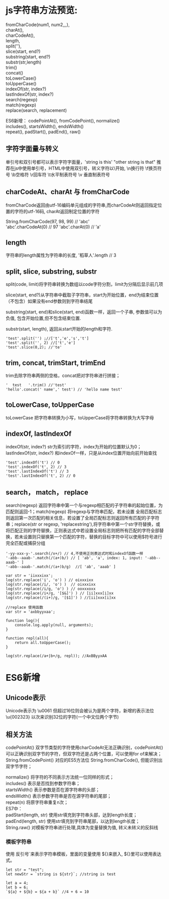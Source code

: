 # js字符串方法预览:  
fromCharCode(num1, num2,,,),    
charAt(),    
charCodeAt(),   
length,     
split(''),  
slice(start, end?)      
substring(start, end?)  
substr(str,length)    
trim()  
concat()    
toLowerCase()   
toUpperCase()   
indexOf(str, index?)    
lastIndexOf(str, index?)    
search(regexp)      
match(regexp)   
replace(search, replacement)    

ES6新增： 
codePointAt(), fromCodePoint(), normalize()    
includes(), startsWidth(), endsWidth()    
repeat(), padStart(), padEnd(), raw()
<!--more  -->

## 字符字面量与转义
单引号和双引号都可以表示字符字面量，'string is this' "other string is that" 推荐在js中使用单引号，HTML中使用双引号，转义字符以\开始, \n换行符  \f换页符号  \b空格符  \r回车符  \t水平制表符号   \v 垂直制表符号

## charCodeAt、charAt 与 fromCharCode 
fromCharCode返回由utf-16编码单元组成的字符串,而charCodeAt则返回指定位置的字符的utf-16码, charAt返回制定位置的字符

String.fromCharCode(97, 98, 99) // 'abc'        
'abc'.charCodeAt(0) // 97
'abc'.charAt(0) // 'a'

## length
字符串的length属性为字符串的长度, '稻草人'.length // 3

## split, slice, substring, substr
split(code, limit)将字符串转换为数组以code字符分割，limit为分隔后显示前几项

slice(start, end?)从字符串中截取子字符串，start为开始位置，end为结束位置（不包含）如果没有end参数则到字符串结尾

substring(start, end)和slice(start, end)函数一样，返回一个子串, 参数值可以为负值, 包含开始位置,但不包含结束位置.

substr(start, length), 返回从start开始的length和字符.
```
'test'.split('') ;//['t','e','s','t']
'test'.split('', 2) //['t','e']
'test'.slice(0,2); //'te'
```
## trim, concat, trimStart, trimEnd
trim去除字符串两侧的空格，concat把对字符串进行拼接；
```
'  test   '.trim() //'test'
'hello'.concat(' name',' test') // 'hello name test'
```
## toLowerCase, toUpperCase
toLowerCase 把字符串转换为小写，toUpperCase将字符串转换为大写字母

## indexOf, lastIndexOf
indexOf(str, index?) str为索引的字符，index为开始的位置默认为0；
lastIndexOf(str, index?) 和indexOf一样，只是从index位置开始向前开始查找
```
'test'.indexOf('t') // 0
'test'.indexOf('t', 2) // 3
'test'.lastIndexOf('t') // 3
'test'.lastIndexOf('t', 2) // 0
```

## search， match， replace
search(regexp) 返回字符串中第一个与regexp相匹配的子字符串的起始位置，为匹配则返回-1；match(regexp) 将regexp与字符串匹配，若未设置 全局匹配标志则返回第一次匹配的相关信息，若设置了全局匹配标志则返回所有匹配的子字符串；replace(str or regexp, 'replacestring'),将字符串中第一个str字符替换，或将匹配正则的字符替换，正则表达式中若设置全局标志则把所有匹配的字符全部替换，若未设置则只替换第一个匹配的字符，替换的目标字符中可以使用$符号进行完全匹配或捕获分组

```
'-yy-xxx-y-'.search(/x+/) // 4,不使用正则表达式时和indexOf函数一样
'-abb--aaab-'.match(/(a+)b/) // [ 'ab', 'a', index: 1, input: '-abb--aaab-' ]
'-abb--aaab-'.match(/(a+)b/g)  //[ 'ab', 'aaab' ]

var str = 'iixxxixx';
log(str.replace('i', 'o') ) // oixxxixx
log(str.replace(/i/, 'o') )  // oixxxixx
log(str.replace(/i/g, 'o') ) // ooxxxoxx
log(str.replace(/i+/g, '[$&]') ) // [ii]xxx[i]xx
log(str.replace(/(i+)/g, '[$1]') ) //[ii]xxx[i]xx

//replace 使用函数
var str = 'axbbyyxaa';

function log(){
    console.log.apply(null, arguments);
}

function repl(all){
    return all.toUpperCase();
}

log(str.replace(/a+|b+/g, repl)); //AxBByyxAA
```

# ES6新增
## Unicode表示
Unicode表示为 \u0061 但超过16位则会被认为是两个字符，新增的表示法位 \u{002323} 以次来识别32位的字符(一个中文位两个字节)

## 相关方法
codePointAt() 双字节类型的字符使用charCodeAt无法正确识别，codePointAt()可以正确识别双字节的字符，但双字符还是占两个位置，可以使用for of来解决；   
String.fromCodePoint() 对应的ES5方法位 String.fromCharCode(), 但能识别出双字节字符；    

normalize() 将字符的不同表示方法统一位同样的形式；    
includes() 表示是否找到参数字符串；   
startsWidth() 表示参数是否在源字符串的头部；    
endsWidth() 表示参数字符串是否在源字符串的尾部；    
repeat(n) 将原字符串重复n次；   
ES7中：    
padStart(length, str) 使用str填充到字符串头部，达到length长度；   
padEnd(length, str) 使用str填充到字符串尾部，以达到length长度；   
String.raw() 对模板字符串进行处理,具体为变量替换为值, 转义未转义的反斜线

### 模板字符串
使用 反引号\`来表示字符串模板，里面的变量使用 ${}来嵌入, ${}里可以使用表达式。
```
let str = "test";
let newStr = `string is ${str}`; //string is test

let a = 4;
let b = 6;
`${a} + ${b} = ${a + b}` //4 + 6 = 10
```